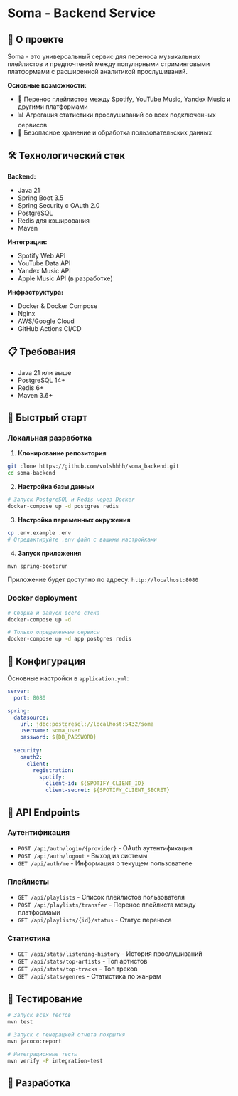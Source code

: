 # Soma - Backend Service

## 🎵 О проекте

Soma - это универсальный сервис для переноса музыкальных плейлистов и предпочтений между популярными стриминговыми платформами с расширенной аналитикой прослушиваний.

**Основные возможности:**
- 🔄 Перенос плейлистов между Spotify, YouTube Music, Yandex Music и другими платформами
- 📊 Агрегация статистики прослушиваний со всех подключенных сервисов
- 🔐 Безопасное хранение и обработка пользовательских данных

## 🛠 Технологический стек

**Backend:**
- Java 21
- Spring Boot 3.5
- Spring Security с OAuth 2.0
- PostgreSQL
- Redis для кэширования
- Maven

**Интеграции:**
- Spotify Web API
- YouTube Data API
- Yandex Music API
- Apple Music API (в разработке)

**Инфраструктура:**
- Docker & Docker Compose
- Nginx
- AWS/Google Cloud
- GitHub Actions CI/CD

## 📋 Требования

- Java 21 или выше
- PostgreSQL 14+
- Redis 6+
- Maven 3.6+

## 🚀 Быстрый старт

### Локальная разработка

1. **Клонирование репозитория**
```bash
git clone https://github.com/volshhhh/soma_backend.git
cd soma-backend
```

2. **Настройка базы данных**
```bash
# Запуск PostgreSQL и Redis через Docker
docker-compose up -d postgres redis
```

3. **Настройка переменных окружения**
```bash
cp .env.example .env
# Отредактируйте .env файл с вашими настройками
```

4. **Запуск приложения**
```bash
mvn spring-boot:run
```

Приложение будет доступно по адресу: `http://localhost:8080`

### Docker deployment

```bash
# Сборка и запуск всего стека
docker-compose up -d

# Только определенные сервисы
docker-compose up -d app postgres redis
```

## 🔧 Конфигурация

Основные настройки в `application.yml`:

```yaml
server:
  port: 8080

spring:
  datasource:
    url: jdbc:postgresql://localhost:5432/soma
    username: soma_user
    password: ${DB_PASSWORD}
  
  security:
    oauth2:
      client:
        registration:
          spotify:
            client-id: ${SPOTIFY_CLIENT_ID}
            client-secret: ${SPOTIFY_CLIENT_SECRET}
```

## 🔐 API Endpoints

### Аутентификация
- `POST /api/auth/login/{provider}` - OAuth аутентификация
- `POST /api/auth/logout` - Выход из системы
- `GET /api/auth/me` - Информация о текущем пользователе

### Плейлисты
- `GET /api/playlists` - Список плейлистов пользователя
- `POST /api/playlists/transfer` - Перенос плейлиста между платформами
- `GET /api/playlists/{id}/status` - Статус переноса

### Статистика
- `GET /api/stats/listening-history` - История прослушиваний
- `GET /api/stats/top-artists` - Топ артистов
- `GET /api/stats/top-tracks` - Топ треков
- `GET /api/stats/genres` - Статистика по жанрам

## 🧪 Тестирование

```bash
# Запуск всех тестов
mvn test

# Запуск с генерацией отчета покрытия
mvn jacoco:report

# Интеграционные тесты
mvn verify -P integration-test
```

## 🤝 Разработка
